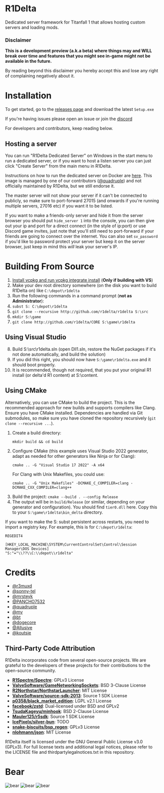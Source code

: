 # R1Delta
Dedicated server framework for Titanfall 1 that allows hosting custom servers and loading mods.

### Disclaimer
**This is a development preview (a.k.a beta) where things may and WILL break over time and features that you might see in-game might not be available in the future.**

By reading beyond this disclaimer you hereby accept this and lose any right of complaining negatively about it.

# Installation
To get started, go to the [releases page](https://github.com/r1delta/r1delta/releases) and download the latest `Setup.exe`

If you're having issues please open an issue or join the [discord](https://discord.gg/zbFCcSM5t7)

For developers and contributors, keep reading below.

## Hosting a server
You can run "R1Delta Dedicated Server" on Windows in the start menu to run a dedicated server, or if you want to host a listen server you can just click "Create Server" from the main menu in R1Delta.

Instructions on how to run the dedicated server on Docker are [here](https://gist.github.com/quad-damage/3f4ad9c524b638510340cc31da86d3ff). This image is managed by one of our contributors ([@quadruple](https://github.com/quad-damage)) and not officially maintained by R1Delta, but we still endorse it.

The master server will not show your server if it can't be connected to publicly, so make sure to port-forward 27015 (and onwards if you're running multiple servers, 27016 etc) if you want it to be listed. 

If you want to make a friends-only server and hide it from the server browser you should put `hide_server 1` into the console, you can then give out your ip and port for a direct connect (in the style of ip:port) or use Discord game invites, just note that you'll still need to port-forward if your friends are going to connect over the internet. You can also set `sv_password` if you'd like to password protect your server but keep it on the server browser, just keep in mind this *will* leak your server's IP.

# Building From Source
1. [Install vcpkg and run vcpkg integrate install](https://learn.microsoft.com/en-us/vcpkg/get_started/get-started-msbuild) (**Only if building with VS**)
2. Make your dev root directory somewhere (on the disk you want to build R1Delta on) like `C:\depot\r1delta`
3. Run the following commands in a command prompt (**not as Administrator**):
4. `subst S: C:\depot\r1delta` 
5. `git clone --recursive http://github.com/r1delta/r1delta S:\src`
6. `mkdir S:\game`
7. `git clone http://github.com/r1delta/CORE S:\game\r1delta`

## Using Visual Studio
8. Build S:\src\r1delta.sln (open Dll1.sln, restore the NuGet packages if it's not done automatically, and build the solution)
9. If you did this right, you should now have `S:\game\r1delta.exe` and it should boot properly.
10. It is recommended, though not required, that you put your original R1 install (or delta'd R1 content) at S:\content.

## Using CMake
Alternatively, you can use CMake to build the project. This is the recommended approach for new builds and supports compilers like Clang.
Ensure you have CMake installed. Dependencies are handled via Git submodules, so make sure you have cloned the repository recursively (`git clone --recursive ...`).

1. Create a build directory:
   ```
   mkdir build && cd build
   ```
2. Configure CMake (this example uses Visual Studio 2022 generator, adapt as needed for other generators like Ninja or for Clang):
   ```
   cmake .. -G "Visual Studio 17 2022" -A x64
   ```
   For Clang with Unix Makefiles, you could use:
   ```
   cmake .. -G "Unix Makefiles" -DCMAKE_C_COMPILER=clang -DCMAKE_CXX_COMPILER=clang++
   ```
3. Build the project:
   `cmake --build . --config Release`
4. The output will be in `build/Release` (or similar, depending on your generator and configuration). You should find `tier0.dll` here. Copy this to your `S:\game\r1delta\bin_delta` directory.
   
If you want to make the S: subst persistent across restarts, you need to import a registry key.
For example, this is for `C:\depot\r1delta`:
```
REGEDIT4 

[HKEY_LOCAL_MACHINE\SYSTEM\CurrentControlSet\Control\Session Manager\DOS Devices] 
"S:"="\\??\\C:\\depot\\r1delta"
```

# Credits
- [@r3muxd](https://github.com/r3muxd)
- [@sonny-tel](https://github.com/sonny-tel)
- [@mrsteyk](https://github.com/mrsteyk)
- [@PANCHO7532](https://github.com/PANCHO7532)
- [@quadruple](https://github.com/quad-damage)
- [@mv](https://github.com/mvoolt)
- [@bt](https://github.com/eepycats)
- [@dogecore](https://github.com/HappyDOGE)
- [@Allusive](https://github.com/AllusiveWheat)
- [@koutsie](https://github.com/koutsie)

## Third-Party Code Attribution

R1Delta incorporates code from several open-source projects. We are grateful to the developers of these projects for their contributions to the open-source community.

- **[R1Spectre/Spectre](https://github.com/R1Spectre/Spectre)**: GPLv3 License
- **[ValveSoftware/GameNetworkingSockets](https://github.com/ValveSoftware/GameNetworkingSockets)**: BSD 3-Clause License
- **[R2Northstar/NorthstarLauncher](https://github.com/R2Northstar/NorthstarLauncher)**: MIT License
- **[ValveSoftware/source-sdk-2013](https://github.com/ValveSoftware/source-sdk-2013)**: Source 1 SDK License
- **[p0358/black_market_edition](https://github.com/p0358/black_market_edition)**: LGPL v2.1 License
- **[facebook/zstd](https://github.com/facebook/zstd)**: Dual-licensed under BSD and GPLv2
- **[TsudaKageyu/minhook](https://github.com/TsudaKageyu/minhook)**: BSD 2-Clause License
- **[Mauler125/r5sdk](https://github.com/Mauler125/r5sdk)**: Source 1 SDK License
- **[IcePixelx/silver-bun](https://github.com/IcePixelx/silver-bun)**: TODO
- **[snake-biscuits/bsp_regen](https://github.com/snake-biscuits/bsp_regen)**: GPLv3 License
- **[nlohmann/json](https://github.com/nlohmann/json)**: MIT License

R1Delta itself is licensed under the GNU General Public License v3.0 (GPLv3). For full license texts and additional legal notices, please refer to the LICENSE file and thirdpartylegalnotices.txt in this repository.

# Bear
![bear](https://github.com/r1delta/r1delta/assets/37985788/41548f20-0878-4e1e-8538-e9be808fc363)
![bear](https://github.com/r1delta/r1delta/assets/37985788/41548f20-0878-4e1e-8538-e9be808fc363)
![bear](https://github.com/r1delta/r1delta/assets/37985788/41548f20-0878-4e1e-8538-e9be808fc363)
